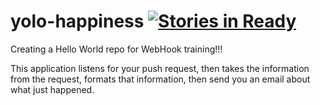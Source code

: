 # yolo-happiness [![Stories in Ready](https://badge.waffle.io/thpang67/yolo-happiness.png?label=ready&title=Ready)](https://waffle.io/thpang67/yolo-happiness)
Creating a Hello World repo for WebHook training!!!

This application listens for your push request, then takes the information from the request, formats that information, then send you an email about what just happened.

